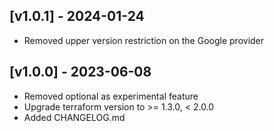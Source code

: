 ## [v1.0.1] - 2024-01-24

- Removed upper version restriction on the Google provider

## [v1.0.0] - 2023-06-08

- Removed optional as experimental feature
- Upgrade terraform version to >= 1.3.0, < 2.0.0
- Added CHANGELOG.md

